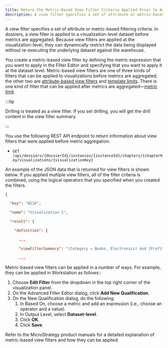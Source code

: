 ```yaml
---
title: Return the Metric-Based View Filter Criteria Applied Prior to Aggregation
description: A view filter specifies a set of attribute or metric-based filtering criteria. In dossiers, a view filter is applied to a visualization-level dataset before metrics are aggregated. Because view filters are applied at the visualization-level, they can dynamically restrict the data being displayed without re-executing the underlying dataset against the warehouse.
---
```


A view filter specifies a set of attribute or metric-based filtering criteria. In dossiers, a view filter is applied to a visualization-level dataset before metrics are aggregated. Because view filters are applied at the visualization-level, they can dynamically restrict the data being displayed without re-executing the underlying dataset against the warehouse.

You create a metric-based view filter by defining the metric expression that you want to apply in the Filter Editor and specifying that you want to apply it at the dataset level. Metric-based view filters are one of three kinds of filters that can be applied to visualizations before metrics are aggregated; the other two are [attribute-based view filters](./return-attribute-based-view-filters.md) and [template limits](./return-template-limit-criteria.md). There is one kind of filter that can be applied after metrics are aggregated—[metric limit](./return-metric-limit-criteria.md).

:::tip

Drilling is treated as a view filter. If you set drilling, you will get the drill content in the view filter summary.

:::

You use the following REST API endpoint to return information about view filters that were applied before metric aggregation.

- `GET /api/dossiers/{dossierId}/instances/{instanceId}/chapters/{chapterKey/visualizations/{visualizationKey}`

An example of the JSON data that is returned for view filters is shown below. If you applied multiple view filters, all of the filter criteria is combined, using the logical operators that you specified when you created the filters.

```json
{

  "key": "W110",

  "name": "Visualization 1",

  "result": {

    "definition": {

      ...

      "viewFilterSummary": "(Category = Books, Electronics) And (Profit > 11111)", // view filter definition

      ...
```

Metric-based view filters can be applied in a number of ways. For example, they can be applied in Workstation as follows::

1. Choose **Edit Filter** from the dropdown in the top right corner of the visualization panel.
1. On the Advanced Filter Editor dialog, click **Add New Qualification**.
1. On the New Qualification dialog, do the following:
   1. In Based On, choose a metric and add an expression (i.e., choose an operator and a value).
   1. In Output Level, select **Dataset-level**.
   1. Click **OK**.
   1. Click **Save**.

Refer to the MicroStrategy product manuals for a detailed explanation of metric-based view filters and how they can be applied.
